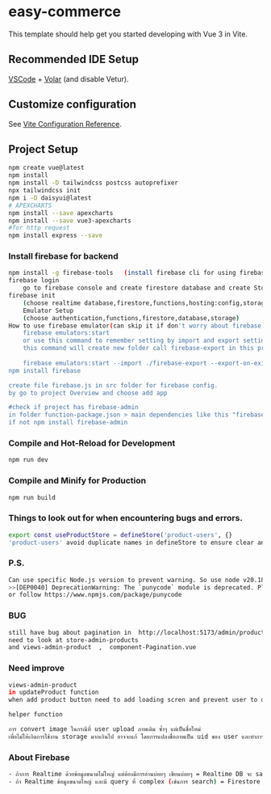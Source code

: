 # easy-commerce

This template should help get you started developing with Vue 3 in Vite.

## Recommended IDE Setup

[VSCode](https://code.visualstudio.com/) + [Volar](https://marketplace.visualstudio.com/items?itemName=Vue.volar) (and disable Vetur).

## Customize configuration

See [Vite Configuration Reference](https://vitejs.dev/config/).

## Project Setup

```sh
npm create vue@latest
npm install
npm install -D tailwindcss postcss autoprefixer
npx tailwindcss init
npm i -D daisyui@latest
# APEXCHARTS  
npm install --save apexcharts
npm install --save vue3-apexcharts
#for http request
npm install express --save  
```
### Install firebase for backend
```sh
npm install -g firebase-tools   (install firebase cli for using firebase command) and firebase --version for check if cli is installed.
firebase login
    go to firebase console and create firestore database and create Storage  
firebase init
    (choose realtime database,firestore,functions,hosting:config,storage,emulators)
    Emulator Setup
    (choose authentication,functions,firestore,database,storage)
How to use firebase emulator(can skip it if don't worry about firebase pricing)
    firebase emulators:start
    or use this command to remember setting by import and export setting
    this command will create new folder call firebase-export in this project >>
    
    firebase emulators:start --import ./firebase-export --export-on-exit ./firebase-export
npm install firebase

create file firebase.js in src folder for firebase config.
by go to project Overview and choose add app

#check if project has firebase-admin 
in folder function-package.json > main dependencies like this "firebase-admin": "^12.1.0"
if not npm install firebase-admin
```


### Compile and Hot-Reload for Development

```sh
npm run dev
```

### Compile and Minify for Production

```sh
npm run build
```

### Things to look out for when encountering bugs and errors.
```sh
export const useProductStore = defineStore('product-users', {} 
'product-users' avoid duplicate names in defineStore to ensure clear and maintainable code.
```

### P.S.
```sh
Can use specific Node.js version to prevent warning. So use node v20.18.0 (npm v10.8.2) with command nvm i 20.18.0 for install and nvm use 20.18.0 --save 
>>[DEP0040] DeprecationWarning: The `punycode` module is deprecated. Please use a userland alternative instead.
or follow https://www.npmjs.com/package/punycode
```

### BUG
```sh
still have bug about pagination in  http://localhost:5173/admin/products
need to look at store-admin-products
and views-admin-product  ,  component-Pagination.vue
```

### Need improve
```sh
views-admin-product
in updateProduct function
when add product button need to add loading scren and prevent user to do anything when waiting for loading 

helper function

การ convert image ในกรณีที่ user upload ภาพเดิม ซ้ำๆ แต่เป็นชื่อใหม่
เพื่อไม่ให้เกิดการใช้งาน storage มากเกินไป อาจจะแก้ โดยการแปลงชื่อภาพเป็น uid ของ user และทำการแปลงเป็น type ตามที่เราต้องการ และอาจจะอนุญาตให้ upload มาแค่ png หรือ jpg หรือเมื่อ user upload มาเป็น format ไหน ให้แปลง format ไปเป็นตามที่เราต้องการ 
```

### About Firebase
```sh
- ถ้าการ Realtime ด้วยข้อมูลขนาดไม่ใหญ่ แต่ต้องมีการอ่านบ่อยๆ เขียนบ่อยๆ = Realtime DB จะ save cost ได้มากกว่า (Firestore จะ save cost ได้แค่ขา read แต่ write ยังคิดเหมือนเดิม)
- ถ้า Realtime ข้อมูลขนาดใหญ่ และมี query ที่ complex (เช่นการ search) = Firestore + Offline cache 
```
